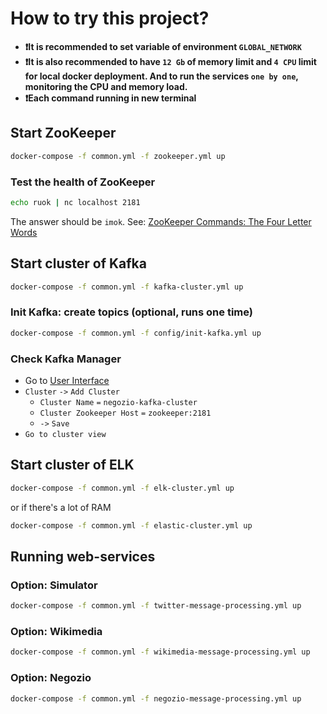 # How to try this project?

* **❗It is recommended to set variable of environment `GLOBAL_NETWORK`**
* **❗It is also recommended to have `12 Gb` of memory limit and `4 CPU` limit for local docker deployment. And to run
  the services `one by one`, monitoring the CPU and memory load.**
* **❗Each command running in new terminal**


## Start ZooKeeper

```sh
docker-compose -f common.yml -f zookeeper.yml up
```

### Test the health of ZooKeeper

```sh
echo ruok | nc localhost 2181
```

The answer should be `imok`.
See: [ZooKeeper Commands: The Four Letter Words](https://zookeeper.apache.org/doc/r3.1.2/zookeeperAdmin.html#sc_zkCommands)


## Start cluster of Kafka

```sh
docker-compose -f common.yml -f kafka-cluster.yml up
```

### Init Kafka: create topics (optional, runs one time)

```sh
docker-compose -f common.yml -f config/init-kafka.yml up
```

### Check Kafka Manager

- Go to [User Interface](http://localhost:9000/)
- `Cluster` `->` `Add Cluster`
    - `Cluster Name` `=` `negozio-kafka-cluster`
    - `Cluster Zookeeper Host` `=` `zookeeper:2181`
    - `->` `Save`
- `Go to cluster view`


## Start cluster of ELK

```sh
docker-compose -f common.yml -f elk-cluster.yml up
```
or if there's a lot of RAM
```sh
docker-compose -f common.yml -f elastic-cluster.yml up
```


## Running web-services

### Option: Simulator

```sh
docker-compose -f common.yml -f twitter-message-processing.yml up
```

### Option: Wikimedia

```sh
docker-compose -f common.yml -f wikimedia-message-processing.yml up
```

### Option: Negozio

```sh
docker-compose -f common.yml -f negozio-message-processing.yml up
```

